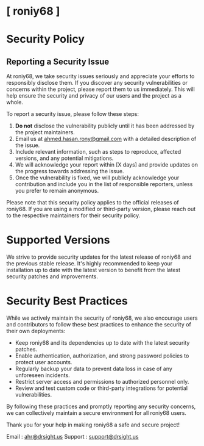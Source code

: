 # [ roniy68 ]

# Security Policy

## Reporting a Security Issue

At roniy68, we take security issues seriously and appreciate your efforts to responsibly disclose them. If you discover any security vulnerabilities or concerns within the project, please report them to us immediately. This will help ensure the security and privacy of our users and the project as a whole.

To report a security issue, please follow these steps:

1. **Do not** disclose the vulnerability publicly until it has been addressed by the project maintainers.
2. Email us at [ahmed.hasan.rony@gmail.com](mailto:ahmed.hasan.rony@gmail.com) with a detailed description of the issue.
3. Include relevant information, such as steps to reproduce, affected versions, and any potential mitigations.
4. We will acknowledge your report within [X days] and provide updates on the progress towards addressing the issue.
5. Once the vulnerability is fixed, we will publicly acknowledge your contribution and include you in the list of responsible reporters, unless you prefer to remain anonymous.

Please note that this security policy applies to the official releases of roniy68. If you are using a modified or third-party version, please reach out to the respective maintainers for their security policy.

# Supported Versions

We strive to provide security updates for the latest release of roniy68 and the previous stable release. It's highly recommended to keep your installation up to date with the latest version to benefit from the latest security patches and improvements.

# Security Best Practices

While we actively maintain the security of roniy68, we also encourage users and contributors to follow these best practices to enhance the security of their own deployments:

- Keep roniy68 and its dependencies up to date with the latest security patches.
- Enable authentication, authorization, and strong password policies to protect user accounts.
- Regularly backup your data to prevent data loss in case of any unforeseen incidents.
- Restrict server access and permissions to authorized personnel only.
- Review and test custom code or third-party integrations for potential vulnerabilities.

By following these practices and promptly reporting any security concerns, we can collectively maintain a secure environment for all roniy68 users.

Thank you for your help in making roniy68 a safe and secure project!

Email : [ahr@drsight.us](mailto:ahr@drsight.us)
Support : [support@drsight.us](mailto:support@drsight.us)


